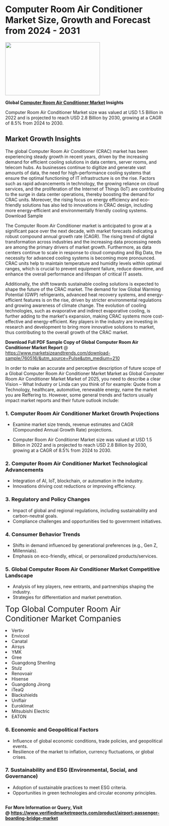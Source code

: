 <H1>Computer Room Air Conditioner Market Size, Growth and Forecast from 2024 - 2031</H1><img class="aligncenter size-medium wp-image-584254" src="https://thirdeyenews.in/wp-content/uploads/2024/09/Global-Market-Research-300x168.jpeg" alt="" width="300" height="168" /><p><strong>Global&nbsp;<a href="https://www.marketsizeandtrends.com/download-sample/760516/&amp;utm_source=Pulse&amp;utm_medium=210">Computer Room Air Conditioner Market</a> Insights</strong></p><p>Computer Room Air Conditioner Market size was valued at USD 1.5 Billion in 2022 and is projected to reach USD 2.8 Billion by 2030, growing at a CAGR of 8.5% from 2024 to 2030.</p><p><h2>Market Growth Insights</h2> <p>The global Computer Room Air Conditioner (CRAC) market has been experiencing steady growth in recent years, driven by the increasing demand for efficient cooling solutions in data centers, server rooms, and telecom hubs. As businesses continue to digitize and generate vast amounts of data, the need for high-performance cooling systems that ensure the optimal functioning of IT infrastructure is on the rise. Factors such as rapid advancements in technology, the growing reliance on cloud services, and the proliferation of the Internet of Things (IoT) are contributing to the surge in data center operations, thereby boosting the demand for CRAC units. Moreover, the rising focus on energy efficiency and eco-friendly solutions has also led to innovations in CRAC design, including more energy-efficient and environmentally friendly cooling systems. Download Sample</p> <p>The Computer Room Air Conditioner market is anticipated to grow at a significant pace over the next decade, with market forecasts indicating a robust compound annual growth rate (CAGR). The rising trend of digital transformation across industries and the increasing data processing needs are among the primary drivers of market growth. Furthermore, as data centers continue to scale in response to cloud computing and Big Data, the necessity for advanced cooling systems is becoming more pronounced. CRAC units help to maintain temperature and humidity levels within optimal ranges, which is crucial to prevent equipment failure, reduce downtime, and enhance the overall performance and lifespan of critical IT assets.</p> <p>Additionally, the shift towards sustainable cooling solutions is expected to shape the future of the CRAC market. The demand for low Global Warming Potential (GWP) refrigerants, advanced heat recovery systems, and energy-efficient features is on the rise, driven by stricter environmental regulations and growing awareness of climate change. The evolution of cooling technologies, such as evaporative and indirect evaporative cooling, is further adding to the market's expansion, making CRAC systems more cost-effective and energy-efficient. Key players in the industry are investing in research and development to bring more innovative solutions to market, thus contributing to the overall growth of the CRAC market. </p><p><span class=""><strong>Download Full PDF Sample Copy of Global Computer Room Air Conditioner Market Report</strong> @ <a href="https://www.marketsizeandtrends.com/download-sample/760516/&amp;utm_source=Pulse&amp;utm_medium=210" target="_blank">https://www.marketsizeandtrends.com/download-sample/760516/&amp;utm_source=Pulse&amp;utm_medium=210</a></span></p><p>In order to make an accurate and perceptive description of future scope of a Global&nbsp;Computer Room Air Conditioner Market Market as Global&nbsp;Computer Room Air Conditioner Market Market of 2025, you need to describe a clear Vision &ndash; What Industry or Linda can you think of for example: Quote from a Technology, healthcare, automotive, renewable energy, name the market you are Reffering to. However, some general trends and factors usually impact market reports and their future outlook include:</p><h3>1.&nbsp;<strong>Computer Room Air Conditioner Market Growth Projections</strong></h3><ul><li>Examine market size trends, revenue estimates and CAGR (Compounded Annual Growth Rate) projections.</li><li><p>Computer Room Air Conditioner Market size was valued at USD 1.5 Billion in 2022 and is projected to reach USD 2.8 Billion by 2030, growing at a CAGR of 8.5% from 2024 to 2030.</p></li></ul><h3>2.&nbsp;<strong>Computer Room Air Conditioner Market Technological Advancements</strong></h3><ul><li>Integration of AI, IoT, blockchain, or automation in the industry.</li><li>Innovations driving cost reductions or improving efficiency.</li></ul><h3>3.&nbsp;<strong>Regulatory and Policy Changes</strong></h3><ul><li>Impact of global and regional regulations, including sustainability and carbon-neutral goals.</li><li>Compliance challenges and opportunities tied to government initiatives.</li></ul><h3>4.&nbsp;<strong>Consumer Behavior Trends</strong></h3><ul><li>Shifts in demand influenced by generational preferences (e.g., Gen Z, Millennials).</li><li>Emphasis on eco-friendly, ethical, or personalized products/services.</li></ul><h3>5.&nbsp;<strong>Global Computer Room Air Conditioner Market Competitive Landscape</strong></h3><ul><li>Analysis of key players, new entrants, and partnerships shaping the industry.</li><li>Strategies for differentiation and market penetration.</li></ul><p data-pm-slice="1 1 []"><span style="color: inherit; font-family: inherit; font-size: 25px;">Top Global Computer Room Air Conditioner Market Companies</span></p><div class="" data-test-id=""><p><li>Vertiv</li><li> Envicool</li><li> Canatal</li><li> Airsys</li><li> YMK</li><li> Gree</li><li> Guangdong Shenling</li><li> Stulz</li><li> Renovoair</li><li> Hisense</li><li> Guangdong Jirong</li><li> iTeaQ</li><li> Blackshields</li><li> Uniflair</li><li> Euroklimat</li><li> Mitsubishi Electric</li><li> EATON</li></p></div><h3>6.&nbsp;<strong>Economic and Geopolitical Factors</strong></h3><ul><li>Influence of global economic conditions, trade policies, and geopolitical events.</li><li>Resilience of the market to inflation, currency fluctuations, or global crises.</li></ul><h3>7.&nbsp;<strong>Sustainability and ESG (Environmental, Social, and Governance)</strong></h3><ul><li>Adoption of sustainable practices to meet ESG criteria.</li><li>Opportunities in green technologies and circular economy principles.</li></ul><h2><strong style="font-size: 14px;">For More Information or Query, Visit @&nbsp;</strong><a style="background-color: #ffffff; font-size: 14px;" href="https://www.marketsizeandtrends.com/report/computer-room-air-conditioner-market/" target="_blank">https://www.verifiedmarketreports.com/product/airport-passenger-boarding-bridge-market</a></h2>
